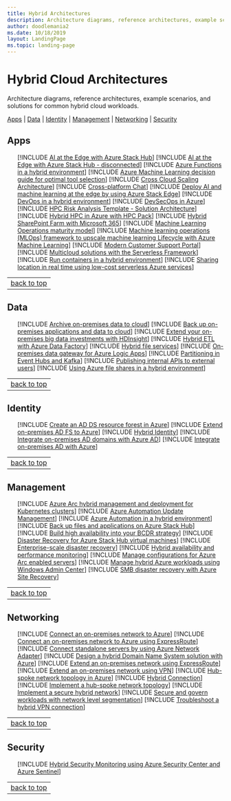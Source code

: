 ```yaml
---
title: Hybrid Architectures
description: Architecture diagrams, reference architectures, example scenarios, and solutions for common hybrid workloads.
author: doodlemania2
ms.date: 10/18/2019
layout: LandingPage
ms.topic: landing-page
---
```


# Hybrid Cloud Architectures

Architecture diagrams, reference architectures, example scenarios, and solutions for common hybrid cloud workloads.

<a href="#apps">Apps</a>  | <a href="#data">Data</a>  | <a href="#identity">Identity</a>  | <a href="#management">Management</a>  | <a href="#networking">Networking</a>  | <a href="#security">Security</a> 

## Apps
<ul class="grid">

[!INCLUDE [AI at the Edge with Azure Stack Hub](../../includes/cards/ai-at-the-edge.md)]
[!INCLUDE [AI at the Edge with Azure Stack Hub - disconnected](../../includes/cards/ai-at-the-edge-disconnected.md)]
[!INCLUDE [Azure Functions in a hybrid environment](../../includes/cards/azure-functions-hybrid.md)]
[!INCLUDE [Azure Machine Learning decision guide for optimal tool selection](../../includes/cards/aml-decision-tree.md)]
[!INCLUDE [Cross Cloud Scaling Architecture](../../includes/cards/cross-cloud-scaling.md)]
[!INCLUDE [Cross-platform Chat](../../includes/cards/cross-platform-chat.md)]
[!INCLUDE [Deploy AI and machine learning at the edge by using Azure Stack Edge](../../includes/cards/deploy-ai-ml-azure-stack-edge.md)]
[!INCLUDE [DevOps in a hybrid environment](../../includes/cards/devops-in-a-hybrid-environment.md)]
[!INCLUDE [DevSecOps in Azure](../../includes/cards/devsecops-in-azure.md)]
[!INCLUDE [HPC Risk Analysis Template - Solution Architecture](../../includes/cards/hpc-risk-analysis.md)]
[!INCLUDE [Hybrid HPC in Azure with HPC Pack](../../includes/cards/hybrid-hpc-in-azure-with-hpc-pack.md)]
[!INCLUDE [Hybrid SharePoint Farm with Microsoft 365](../../includes/cards/sharepoint-farm-microsoft-365.md)]
[!INCLUDE [Machine Learning Operations maturity model](../../includes/cards/mlops-maturity-model.md)]
[!INCLUDE [Machine learning operations (MLOps) framework to upscale machine learning Lifecycle with Azure Machine Learning](../../includes/cards/mlops-technical-paper.md)]
[!INCLUDE [Modern Customer Support Portal](../../includes/cards/modern-customer-support-portal-powered-by-an-agile-business-process.md)]
[!INCLUDE [Multicloud solutions with the Serverless Framework](../../includes/cards/serverless-multicloud.md)]
[!INCLUDE [Run containers in a hybrid environment](../../includes/cards/hybrid-containers.md)]
[!INCLUDE [Sharing location in real time using low-cost serverless Azure services](../../includes/cards/signalr.md)]

</ul>

||
|--:|
|<a href="#">back to top</a>|

## Data
<ul class="grid">

[!INCLUDE [Archive on-premises data to cloud](../../includes/cards/backup-archive-on-premises.md)]
[!INCLUDE [Back up on-premises applications and data to cloud](../../includes/cards/backup-archive-on-premises-applications.md)]
[!INCLUDE [Extend your on-premises big data investments with HDInsight](../../includes/cards/extend-your-on-premises-big-data-investments-with-hdinsight.md)]
[!INCLUDE [Hybrid ETL with Azure Data Factory](../../includes/cards/hybrid-etl-with-adf.md)]
[!INCLUDE [Hybrid file services](../../includes/cards/hybrid-file-services.md)]
[!INCLUDE [On-premises data gateway for Azure Logic Apps](../../includes/cards/gateway-logic-apps.md)]
[!INCLUDE [Partitioning in Event Hubs and Kafka](../../includes/cards/partitioning-in-event-hubs-and-kafka.md)]
[!INCLUDE [Publishing internal APIs to external users](../../includes/cards/publish-internal-apis-externally.md)]
[!INCLUDE [Using Azure file shares in a hybrid environment](../../includes/cards/azure-file-share.md)]

</ul>

||
|--:|
|<a href="#">back to top</a>|

## Identity
<ul class="grid">

[!INCLUDE [Create an AD DS resource forest in Azure](../../includes/cards/adds-forest.md)]
[!INCLUDE [Extend on-premises AD FS to Azure](../../includes/cards/adfs.md)]
[!INCLUDE [Hybrid Identity](../../includes/cards/hybrid-identity.md)]
[!INCLUDE [Integrate on-premises AD domains with Azure AD](../../includes/cards/azure-ad.md)]
[!INCLUDE [Integrate on-premises AD with Azure](../../includes/cards/identity.md)]

</ul>

||
|--:|
|<a href="#">back to top</a>|

## Management
<ul class="grid">

[!INCLUDE [Azure Arc hybrid management and deployment for Kubernetes clusters](../../includes/cards/arc-hybrid-kubernetes.md)]
[!INCLUDE [Azure Automation Update Management](../../includes/cards/azure-update-mgmt.md)]
[!INCLUDE [Azure Automation in a hybrid environment](../../includes/cards/azure-automation-hybrid.md)]
[!INCLUDE [Back up files and applications on Azure Stack Hub](../../includes/cards/azure-stack-backup.md)]
[!INCLUDE [Build high availability into your BCDR strategy](../../includes/cards/build-high-availability-into-your-bcdr-strategy.md)]
[!INCLUDE [Disaster Recovery for Azure Stack Hub virtual machines](../../includes/cards/azure-stack-vm-dr.md)]
[!INCLUDE [Enterprise-scale disaster recovery](../../includes/cards/disaster-recovery-enterprise-scale-dr.md)]
[!INCLUDE [Hybrid availability and performance monitoring](../../includes/cards/hybrid-perf-monitoring.md)]
[!INCLUDE [Manage configurations for Azure Arc enabled servers](../../includes/cards/azure-arc-hybrid-config.md)]
[!INCLUDE [Manage hybrid Azure workloads using Windows Admin Center](../../includes/cards/hybrid-server-os-mgmt.md)]
[!INCLUDE [SMB disaster recovery with Azure Site Recovery](../../includes/cards/disaster-recovery-smb-azure-site-recovery.md)]

</ul>

||
|--:|
|<a href="#">back to top</a>|

## Networking
<ul class="grid">

[!INCLUDE [Connect an on-premises network to Azure](../../includes/cards/hybrid-networking.md)]
[!INCLUDE [Connect an on-premises network to Azure using ExpressRoute](../../includes/cards/expressroute-vpn-failover.md)]
[!INCLUDE [Connect standalone servers by using Azure Network Adapter](../../includes/cards/azure-network-adapter.md)]
[!INCLUDE [Design a hybrid Domain Name System solution with Azure](../../includes/cards/hybrid-dns-infra.md)]
[!INCLUDE [Extend an on-premises network using ExpressRoute](../../includes/cards/expressroute.md)]
[!INCLUDE [Extend an on-premises network using VPN](../../includes/cards/vpn.md)]
[!INCLUDE [Hub-spoke network topology in Azure](../../includes/cards/hub-spoke.md)]
[!INCLUDE [Hybrid Connection](../../includes/cards/hybrid-connectivity.md)]
[!INCLUDE [Implement a hub-spoke network topology](../../includes/cards/shared-services.md)]
[!INCLUDE [Implement a secure hybrid network](../../includes/cards/secure-vnet-dmz.md)]
[!INCLUDE [Secure and govern workloads with network level segmentation](../../includes/cards/network-level-segmentation.md)]
[!INCLUDE [Troubleshoot a hybrid VPN connection](../../includes/cards/troubleshoot-vpn.md)]

</ul>

||
|--:|
|<a href="#">back to top</a>|

## Security
<ul class="grid">

[!INCLUDE [Hybrid Security Monitoring using Azure Security Center and Azure Sentinel](../../includes/cards/hybrid-security-monitoring.md)]

</ul>

||
|--:|
|<a href="#">back to top</a>|
